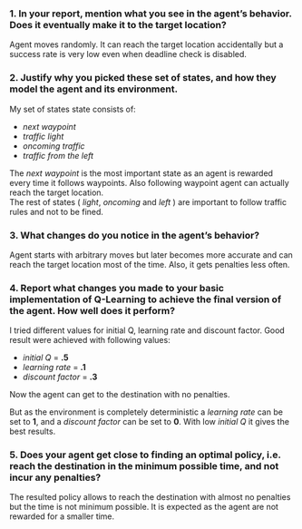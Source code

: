 ### 1. In your report, mention what you see in the agent’s behavior. Does it eventually make it to the target location?

Agent moves randomly. It can reach the target location accidentally but a success rate is very low even when deadline check is disabled.

### 2. Justify why you picked these set of states, and how they model the agent and its environment.

My set of states state consists of:

- *next waypoint*
- *traffic light*
- *oncoming traffic*
- *traffic from the left*

The *next waypoint* is the most important state as an agent is rewarded every time it follows waypoints. Also following waypoint agent can actually reach the target location.  
The rest of states ( *light*, *oncoming* and *left* ) are important to follow traffic rules and not to be fined.

### 3. What changes do you notice in the agent’s behavior?

Agent starts with arbitrary moves but later becomes more accurate and can reach the target location most of the time. Also, it gets penalties less often.

### 4. Report what changes you made to your basic implementation of Q-Learning to achieve the final version of the agent. How well does it perform?

I tried different values for initial Q, learning rate and discount factor. Good result were achieved with following values:

- *initial Q* = **.5**
- *learning rate* = **.1**
- *discount factor* = **.3**

Now the agent can get to the destination with no penalties.

But as the environment is completely deterministic a *learning rate* can be set to **1**, and a *discount factor* can be set to **0**. With low *initial Q* it gives the best results.

### 5. Does your agent get close to finding an optimal policy, i.e. reach the destination in the minimum possible time, and not incur any penalties?

The resulted policy allows to reach the destination with almost no penalties but the time is not minimum possible. It is expected as the agent are not rewarded for a smaller time.